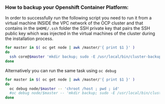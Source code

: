 ### How to backup your Openshift Container Platform:

In order to successfully run the following script you need to run it from a virtual machine INSIDE the VPC network of the OCP cluster and that contains in the `$HOME/.ssh` folder the SSH private key that pairs the SSH public key which was injected in the virtual machines of the cluster during the installation process.
```bash
for master in $( oc get node | awk /master/'{ print $1 }' )
do
  ssh core@$master 'mkdir backup; sudo -E /usr/local/bin/cluster-backup.sh backup'
done


```
Alternatively you can run the same task using `oc debug`
```bash
for master in $( oc get node | awk /master/'{ print $1 }' )
do
  oc debug node/$master -- 'chroot /host ; pwd ; id'
  #oc debug node/$master -- 'mkdir backup; sudo -E /usr/local/bin/cluster-backup.sh backup'
done


```
